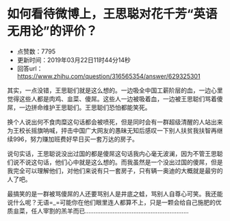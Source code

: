 # 如何看待微博上，王思聪对花千芳“英语无用论”的评价？
- 点赞数：7795
- 更新时间：2019年03月22日11时44分14秒
- 回答url：https://www.zhihu.com/question/316565354/answer/629325301
<body>
 <p data-pid="poQpVTeF">其实，一点没错，王思聪们就是这么想的。一边吸全中国工薪阶层的血，一边心里觉得这些人都是肉鸡、韭菜、傻屌。这些人一边被吸着血，一边被王思聪们骂着傻屌，一边拼命维护王思聪们。王思聪们恐怕都能笑死。</p>
 <p data-pid="yFsnBVLn">换个人说出何不食肉糜这句话都会被喷死，但是同时会有一群超级清醒的人站出来为王校长摇旗呐喊，抨击中国广大网友的愚昧无知后感叹一下别人扶贫我扶智再继续996，努力赚加班费好早日买一套万达的房子。</p>
 <p data-pid="NjzvWgyI">说句实话，王思聪说没出过国的都是傻屌这句话我内心毫无波澜，因为不管王思聪们说不说这句话，他们心中就是这么想的。而我虽然是一个没出过国的傻屌，但是我完全可以理解他们，对他们来说有只一套房子，只有辆一奥迪的大概就是最穷的人了吧。</p>
 <p data-pid="TgwMO1HZ">最搞笑的是一群被骂傻屌的人还要骂别人是井底之蛙，骂别人自尊心可笑。我还能说什么呢？无语=_=可能你在他们眼里连人都算不上，只是一颗会给自己施肥的优质韭菜，任人宰割的羔羊而已……………………………………………………</p>
</body>